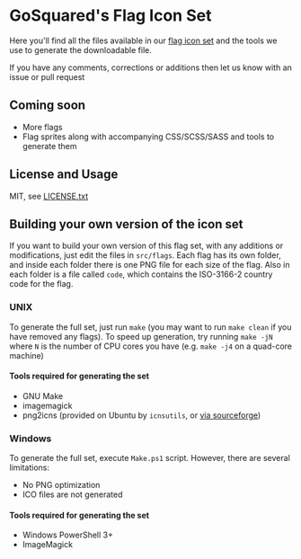 # GoSquared's Flag Icon Set

Here you'll find all the files available in our [flag icon set][1] and the tools we use to generate the downloadable file.

If you have any comments, corrections or additions then let us know with an issue or pull request

## Coming soon

 * More flags
 * Flag sprites along with accompanying CSS/SCSS/SASS and tools to generate them

## License and Usage

MIT, see [LICENSE.txt](https://github.com/gosquared/flags/blob/master/LICENSE.txt)

## Building your own version of the icon set

If you want to build your own version of this flag set, with any additions or modifications, just edit the files in `src/flags`. Each flag has its own folder, and inside each folder there is one PNG file for each size of the flag. Also in each folder is a file called `code`, which contains the ISO-3166-2 country code for the flag.

### UNIX

To generate the full set, just run `make` (you may want to run `make clean` if you have removed any flags). To speed up generation, try running `make -jN` where `N` is the number of CPU cores you have (e.g. `make -j4` on a quad-core machine)

#### Tools required for generating the set

 * GNU Make
 * imagemagick
 * png2icns (provided on Ubuntu by `icnsutils`, or [via sourceforge](http://icns.sourceforge.net/))


### Windows

To generate the full set, execute `Make.ps1` script. However, there are several limitations:
 * No PNG optimization
 * ICO files are not generated

#### Tools required for generating the set

 * Windows PowerShell 3+
 * ImageMagick

[1]: https://www.gosquared.com/resources/flag-icons
